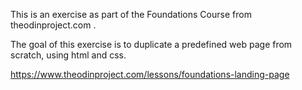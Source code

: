 This is an exercise as part of the Foundations Course from theodinproject.com .

The goal of this exercise is to duplicate a predefined web page from scratch, using html and css.

https://www.theodinproject.com/lessons/foundations-landing-page